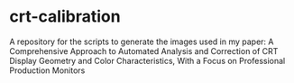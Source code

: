 # crt-calibration
A repository for the scripts to generate the images used in my paper: A Comprehensive Approach to Automated Analysis and Correction of CRT Display Geometry and Color Characteristics, With a Focus on Professional Production Monitors
